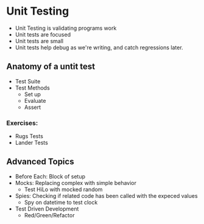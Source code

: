 # Unit Testing

* Unit Testing is validating programs work
* Unit tests are focused
* Unit tests are small
* Unit tests help debug as we're writing, and catch regressions later.

## Anatomy of a untit test

* Test Suite
* Test Methods
  * Set up
  * Evaluate
  * Assert

### Exercises:

* Rugs Tests
* Lander Tests

## Advanced Topics

* Before Each: Block of setup
* Mocks: Replacing complex with simple behavior
  * Test HiLo with mocked random
* Spies: Checking if related code has been called with the expeced values
  * Spy on datetime to test clock
* Test Driven Development
  * Red/Green/Refactor
